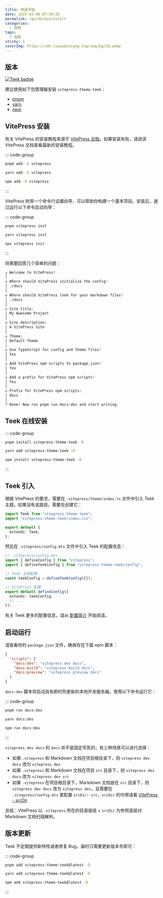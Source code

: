 ```yaml
---
title: 快速开始
date: 2025-03-06 07:59:25
permalink: /guide/quickstart
categories:
  - 指南
tags:
  - 指南
sticky: 1
coverImg: https://cdn.luoyuanxiang.top/img/bg/18.webp
---
```


## 版本

[![Teek badge](https://img.shields.io/npm/v/vitepress-theme-teek.svg?style=flat-square)](https://www.npmjs.org/package/vitepress-theme-teek)

建议使用如下包管理器安装 `vitepress-theme-teek`：

- [pnpm](https://pnpm.io/)<Badge type="tip" text="推荐" />
- [yarn](https://classic.yarnpkg.com/lang/en/)
- [npm](https://www.npmjs.com/)

## VitePress 安装

有关 VitePress 的安装教程来源于 [VitePress 文档](https://vitepress.dev/zh/guide/getting-started)。如果安装失败，请阅读 VitePress 文档查看最新的安装教程。

::: code-group

```sh [pnpm]
pnpm add -D vitepress
```

```sh [yarn]
yarn add -D vitepress
```

```sh [npm]
npm add -D vitepress
```

:::

VitePress 附带一个命令行设置向导，可以帮助你构建一个基本项目。安装后，通过运行以下命令启动向导：

::: code-group

```sh [pnpm]
pnpm vitepress init
```

```sh [yarn]
yarn vitepress init
```

```sh [npm]
npx vitepress init
```

:::

将需要回答几个简单的问题：

```sh
┌ Welcome to VitePress!
│
◇ Where should VitePress initialize the config?
│ ./docs
│
◇ Where should VitePress look for your markdown files?
│ ./docs
│
◇ Site title:
│ My Awesome Project
│
◇ Site description:
│ A VitePress Site
│
◇ Theme:
│ Default Theme
│
◇ Use TypeScript for config and theme files?
│ Yes
│
◇ Add VitePress npm scripts to package.json?
│ Yes
│
◇ Add a prefix for VitePress npm scripts?
│ Yes
│
◇ Prefix for VitePress npm scripts:
│ docs
│
└ Done! Now run pnpm run docs:dev and start writing.
```

## Teek 在线安装

::: code-group

```sh [pnpm]
pnpm install vitepress-theme-teek -D
```

```sh [yarn]
yarn add vitepress-theme-teek -D
```

```sh [npm]
npm install vitepress-theme-teek -D
```

:::

## Teek 引入

根据 VitePress 的要求，需要在 `.vitepress/theme/index.ts` 文件中引入 Teek 主题。如果没有该路径，需要先创建它：

```ts
import Teek from "vitepress-theme-teek";
import "vitepress-theme-teek/index.css";

export default {
  extends: Teek,
};
```

然后在 `.vitepress/config.mts` 文件中引入 Teek 的配置信息：

```ts
// .vitepress/config.mts
import { defineConfig } from "vitepress";
import { defineTeekConfig } from "vitepress-theme-teek/config";

// Teek 主题配置
const teekConfig = defineTeekConfig({});

// VitePress 配置
export default defineConfig({
  extends: teekConfig,
  // ...
});
```

有关 Teek 更多的配置信息，请从 [配置简介](/reference/config) 开始阅读。

## 启动运行

请查看你的 `package.json` 文件，确保存在下面 npm 脚本：

```json
{
  "scripts": {
    "docs:dev": "vitepress dev docs",
    "docs:build": "vitepress build docs",
    "docs:preview": "vitepress preview docs"
  }
}
```

`docs:dev` 脚本将启动具有即时热更新的本地开发服务器。使用以下命令运行它：

::: code-group

```sh [pnpm]
pnpm run docs:dev
```

```sh [yarn]
yarn docs:dev
```

```sh [npm]
npm run docs:dev
```

:::

`vitepress dev docs` 的 `docs` 并不是固定写死的，有三种场景可以进行选择：

- 如果 `.vitepress` 和 Markdown 文档在项目根目录下，则 `vitepress dev docs` 改为 `vitepress dev`
- 如果 `.vitepress` 和 Markdown 文档在项目 `src` 目录下，则 `vitepress dev docs` 改为 `vitepress dev src`
- 如果 `.vitepress` 在项目根目录下，Markdown 文档放在 `src` 目录下，则 `vitepress dev docs` 改为 `vitepress dev`，且需要在 `.vitepress/config.mts` 里配置 `srcDir: src`，`srcDir` 的作用请看 [VitePress - srcDir](https://vitepress.dev/zh/reference/site-config#srcdir)

总结：VitePress 以 `.vitepress` 所在的目录层级 + `srcDir` 为参照逐层对 Markdown 文档扫描解析。

## 版本更新

Teek 不定期提供新特性或者修复 Bug，届时只需要更新版本号即可：

::: code-group

```sh [pnpm]
pnpm add vitepress-theme-teek@latest -D
```

```sh [yarn]
yarn add vitepress-theme-teek@latest -D
```

```sh [npm]
npm add vitepress-theme-teek@latest -D
```

:::
